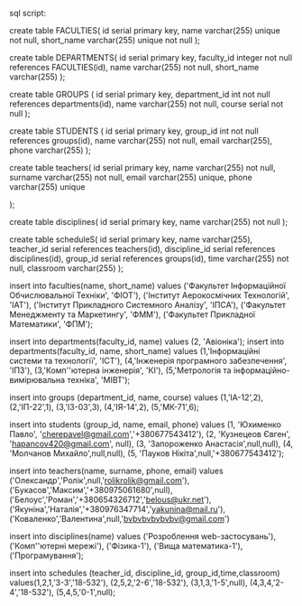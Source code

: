 sql script:

create table FACULTIES(
id serial primary key,
name varchar(255) unique not null,
short_name varchar(255) unique not null
);


create table DEPARTMENTS(
id serial primary key,
faculty_id integer not null references FACULTIES(id),
name varchar(255) not null,
short_name varchar(255)
);

create table GROUPS (
id serial primary key,
department_id int not null references departments(id),
name varchar(255) not null,
course serial not null
);

create table STUDENTS (
id serial primary key,
group_id int not null references groups(id),
name varchar(255) not null,
email varchar(255),
phone varchar(255)
);

create table teachers(
id serial primary key,
name varchar(255) not null,
surname varchar(255) not null,
email varchar(255) unique,
phone varchar(255) unique
  
);

create table disciplines(
id serial primary key,
name varchar(255) not null
);

create table scheduleS(
id serial primary key,
name varchar(255),
teacher_id serial references teachers(id),
discipline_id serial references disciplines(id),
group_id serial references groups(id),
time varchar(255) not null,
classroom varchar(255)
);

insert into faculties(name, short_name) values
('Факультет Інформаційної Обчислювальної Техніки', 'ФІОТ'),
('Інститут Аерокосмічних Технологій', 'ІАТ'),
('Інститут Прикладного Системного Аналізу', 'ІПСА'),
('Факультет Менеджменту та Маркетингу', 'ФММ'),
('Факультет Прикладної Математики', 'ФПМ');

insert into departments(faculty_id, name) values
(2, 'Авіоніка');
insert into departments(faculty_id, name, short_name) values
(1,'Інформаційні системи та технології', 'ІСТ'),
(4,'Інженерія програмного забезпечення', 'ІПЗ'),
(3,'Комп''ютерна інженерія', 'КІ'),
(5,'Метрологія та інформаційно-вимірювальна техніка', 'МІВТ');

insert into groups (department_id, name, course)
values
(1,'ІА-12',2),
(2,'ІП-22',1),
(3,'ІЗ-03',3),
(4,'ІЯ-14',2),
(5,'МК-71',6);

insert into students (group_id, name, email, phone)
values
(1, 'Юхименко Павло', 'cherepavel@gmail.com','+380677543412'),
(2, 'Кузнeцеов Євген', 'hapancov420@gmail.com', null),
(3, 'Запороженко Анастасія',null,null),
(4, 'Молчанов Михайло',null,null),
(5, 'Пауков Нікіта',null,'+380677543412');

insert into teachers(name, surname, phone, email)
values
('Олександр','Ролік',null,'rolikrolik@gmail.com'),
('Букасов','Максим','+380975061680',null),
('Белоус','Роман','+380654326712','belous@ukr.net'),
('Якуніна','Наталія','+380976347714','yakunina@mail.ru'),
('Коваленко','Валентина',null,'bvbvbvbvbvbv@gmail.com')

insert into disciplines(name)
values
('Розроблення web-застосувань'),
('Комп''ютерні мережі'),
('Фізика-1'),
('Вища математика-1'),
('Програмування');

insert into schedules
(teacher_id, discipline_id, group_id,time,classroom)
values(1,2,1,'3-3','18-532'),
(2,5,2,'2-6','18-532'),
(3,1,3,'1-5',null),
(4,3,4,'2-4','18-532'),
(5,4,5,'0-1',null);
